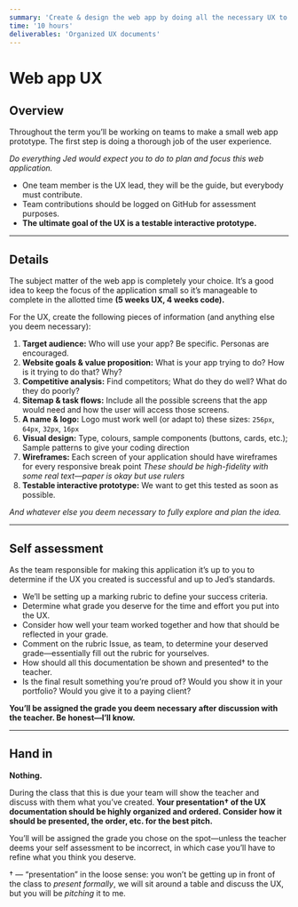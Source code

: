 ```yaml
---
summary: 'Create & design the web app by doing all the necessary UX to create a good project.'
time: '10 hours'
deliverables: 'Organized UX documents'
---
```


# Web app UX

## Overview

Throughout the term you’ll be working on teams to make a small web app prototype. The first step is doing a thorough job of the user experience.

*Do everything Jed would expect you to do to plan and focus this web application.*

- One team member is the UX lead, they will be the guide, but everybody must contribute.
- Team contributions should be logged on GitHub for assessment purposes.
- **The ultimate goal of the UX is a testable interactive prototype.**

---

## Details

The subject matter of the web app is completely your choice. It’s a good idea to keep the focus of the application small so it’s manageable to complete in the allotted time **(5 weeks UX, 4 weeks code).**

For the UX, create the following pieces of information (and anything else you deem necessary):

1. **Target audience:** Who will use your app? Be specific. Personas are encouraged.
2. **Website goals & value proposition:** What is your app trying to do? How is it trying to do that? Why?
3. **Competitive analysis:** Find competitors; What do they do well? What do they do poorly?
4. **Sitemap & task flows:** Include all the possible screens that the app would need and how the user will access those screens.
5. **A name & logo:** Logo must work well (or adapt to) these sizes: `256px`, `64px`, `32px`, `16px`
6. **Visual design:** Type, colours, sample components (buttons, cards, etc.); Sample patterns to give your coding direction
7. **Wireframes:** Each screen of your application should have wireframes for every responsive break point
  *These should be high-fidelity with some real text—paper is okay but use rulers*
8. **Testable interactive prototype:** We want to get this tested as soon as possible.

*And whatever else you deem necessary to fully explore and plan the idea.*

---

## Self assessment

As the team responsible for making this application it’s up to you to determine if the UX you created is successful and up to Jed’s standards.

- We’ll be setting up a marking rubric to define your success criteria.
- Determine what grade you deserve for the time and effort you put into the UX.
- Consider how well your team worked together and how that should be reflected in your grade.
- Comment on the rubric Issue, as team, to determine your deserved grade—essentially fill out the rubric for yourselves.
- How should all this documentation be shown and presented† to the teacher.
- Is the final result something you’re proud of? Would you show it in your portfolio? Would you give it to a paying client?

**You’ll be assigned the grade you deem necessary after discussion with the teacher. Be honest—I’ll know.**

---

## Hand in

**Nothing.**

During the class that this is due your team will show the teacher and discuss with them what you’ve created. **Your presentation† of the UX documentation should be highly organized and ordered. Consider how it should be presented, the order, etc. for the best pitch.**

You’ll will be assigned the grade you chose on the spot—unless the teacher deems your self assessment to be incorrect, in which case you’ll have to refine what you think you deserve.

† — “presentation” in the loose sense: you won’t be getting up in front of the class to *present formally*, we will sit around a table and discuss the UX, but you will be *pitching* it to me.
